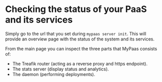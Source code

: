 # Checking the status of your PaaS and its services

Simply go to the url that you set during `mypaas server init`.
This will provide an overview page with the status of the system and
its services.

From the main page you can inspect the three parts that MyPaas consists of:

* The Treafik router (acting as a reverse proxy and https endpoint).
* The stats server (display status and analytics).
* The daemon (performing deployments).
